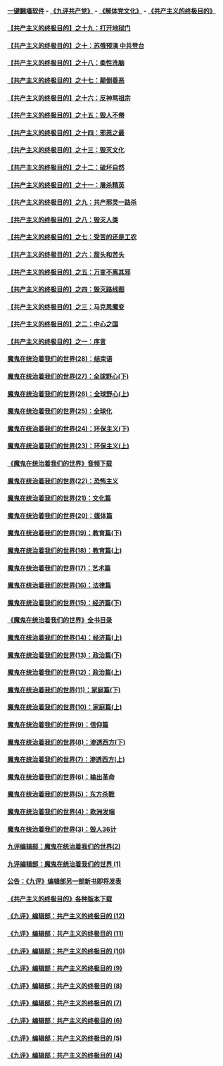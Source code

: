 #### [一键翻墙软件](https://github.com/gfw-breaker/nogfw/blob/master/README.md?t=04301537) -  [《九评共产党》](https://github.com/gfw-breaker/9ping.md?t=04301537) - [《解体党文化》](https://github.com/gfw-breaker/jtdwh.md?t=04301537) - [《共产主义的终极目的》](https://github.com/gfw-breaker/gczydzjmd.md?t=04301537)

#### [【共产主义的终极目的】之十九：打开地狱门](../pages/nsc422/n11206376.md?t=04301537) 

#### [【共产主义的终极目的】之十：苏俄预演 中共登台](../pages/nsc422/n11118424.md?t=04301537) 

#### [【共产主义的终极目的】之十八：柔性洗脑](../pages/nsc422/n11199994.md?t=04301537) 

#### [【共产主义的终极目的】之十七：颠倒善恶](../pages/nsc422/n11179782.md?t=04301537) 

#### [【共产主义的终极目的】之十六：反神骂祖宗](../pages/nsc422/n11166798.md?t=04301537) 

#### [【共产主义的终极目的】之十五：毁人不倦](../pages/nsc422/n11166792.md?t=04301537) 

#### [【共产主义的终极目的】之十四：邪恶之最](../pages/nsc422/n11150249.md?t=04301537) 

#### [【共产主义的终极目的】之十三：毁灭文化](../pages/nsc422/n11135227.md?t=04301537) 

#### [【共产主义的终极目的】之十二：破坏自然](../pages/nsc422/n11135214.md?t=04301537) 

#### [【共产主义的终极目的】之十一：屠杀精英](../pages/nsc422/n11118442.md?t=04301537) 

#### [【共产主义的终极目的】之九：共产邪灵一路杀](../pages/nsc422/n11114139.md?t=04301537) 

#### [【共产主义的终极目的】之八：毁灭人类](../pages/nsc422/n11108503.md?t=04301537) 

#### [【共产主义的终极目的】之七：受苦的还是工农](../pages/nsc422/n11101809.md?t=04301537) 

#### [【共产主义的终极目的】之六：甜头和苦头](../pages/nsc422/n11096971.md?t=04301537) 

#### [【共产主义的终极目的】之五：万变不离其邪](../pages/nsc422/n11091285.md?t=04301537) 

#### [【共产主义的终极目的】之四：毁灭路线图](../pages/nsc422/n11086284.md?t=04301537) 

#### [【共产主义的终极目的】之三：马克思魔变](../pages/nsc422/n11061941.md?t=04301537) 

#### [【共产主义的终极目的】之二：中心之国](../pages/nsc422/n11047728.md?t=04301537) 

#### [【共产主义的终极目的】之一：序言](../pages/nsc422/n11086077.md?t=04301537) 

#### [魔鬼在统治着我们的世界(28)：结束语](../pages/nsc422/n10936246.md?t=04301537) 

#### [魔鬼在统治着我们的世界(27)：全球野心(下)](../pages/nsc422/n10928319.md?t=04301537) 

#### [魔鬼在统治着我们的世界(26)：全球野心(上)](../pages/nsc422/n10900318.md?t=04301537) 

#### [魔鬼在统治着我们的世界(25)：全球化](../pages/nsc422/n10788205.md?t=04301537) 

#### [魔鬼在统治着我们的世界(24)：环保主义(下)](../pages/nsc422/n10695307.md?t=04301537) 

#### [魔鬼在统治着我们的世界(23)：环保主义(上)](../pages/nsc422/n10688613.md?t=04301537) 

#### [《魔鬼在统治着我们的世界》音频下载](../pages/nsc422/n10635553.md?t=04301537) 

#### [魔鬼在统治着我们的世界(22)：恐怖主义](../pages/nsc422/n10614727.md?t=04301537) 

#### [魔鬼在统治着我们的世界(21)：文化篇](../pages/nsc422/n10597706.md?t=04301537) 

#### [魔鬼在统治着我们的世界(20)：媒体篇](../pages/nsc422/n10586579.md?t=04301537) 

#### [魔鬼在统治着我们的世界(19)：教育篇(下)](../pages/nsc422/n10564808.md?t=04301537) 

#### [魔鬼在统治着我们的世界(18)：教育篇(上)](../pages/nsc422/n10526970.md?t=04301537) 

#### [魔鬼在统治着我们的世界(17)：艺术篇](../pages/nsc422/n10499093.md?t=04301537) 

#### [魔鬼在统治着我们的世界(16)：法律篇](../pages/nsc422/n10485969.md?t=04301537) 

#### [魔鬼在统治着我们的世界(15)：经济篇(下)](../pages/nsc422/n10469975.md?t=04301537) 

#### [《魔鬼在统治着我们的世界》全书目录](../pages/nsc422/n10464261.md?t=04301537) 

#### [魔鬼在统治着我们的世界(14)：经济篇(上)](../pages/nsc422/n10457370.md?t=04301537) 

#### [魔鬼在统治着我们的世界(13)：政治篇(下)](../pages/nsc422/n10448270.md?t=04301537) 

#### [魔鬼在统治着我们的世界(12)：政治篇(上)](../pages/nsc422/n10444576.md?t=04301537) 

#### [魔鬼在统治着我们的世界(11)：家庭篇(下)](../pages/nsc422/n10440961.md?t=04301537) 

#### [魔鬼在统治着我们的世界(10)：家庭篇(上)](../pages/nsc422/n10435448.md?t=04301537) 

#### [魔鬼在统治着我们的世界(9)：信仰篇](../pages/nsc422/n10432159.md?t=04301537) 

#### [魔鬼在统治着我们的世界(8)：渗透西方(下)](../pages/nsc422/n10429603.md?t=04301537) 

#### [魔鬼在统治着我们的世界(7)：渗透西方(上)](../pages/nsc422/n10426013.md?t=04301537) 

#### [魔鬼在统治着我们的世界(6)：输出革命](../pages/nsc422/n10421536.md?t=04301537) 

#### [魔鬼在统治着我们的世界(5)：东方杀戮](../pages/nsc422/n10417707.md?t=04301537) 

#### [魔鬼在统治着我们的世界(4)：欧洲发端](../pages/nsc422/n10414890.md?t=04301537) 

#### [魔鬼在统治着我们的世界(3)：毁人36计](../pages/nsc422/n10411583.md?t=04301537) 

#### [九评编辑部：魔鬼在统治着我们的世界(2)](../pages/nsc422/n10410036.md?t=04301537) 

#### [九评编辑部：魔鬼在统治着我们的世界 (1)](../pages/nsc422/n10406825.md?t=04301537) 

#### [公告：《九评》编辑部另一部新书即将发表](../pages/nsc422/n10405104.md?t=04301537) 

#### [《共产主义的终极目的》各种版本下载](../pages/nsc422/n10022138.md?t=04301537) 

#### [《九评》编辑部：共产主义的终极目的 (12)](../pages/nsc422/n9933272.md?t=04301537) 

#### [《九评》编辑部：共产主义的终极目的 (11)](../pages/nsc422/n9924973.md?t=04301537) 

#### [《九评》编辑部：共产主义的终极目的 (10)](../pages/nsc422/n9920883.md?t=04301537) 

#### [《九评》编辑部：共产主义的终极目的 (9)](../pages/nsc422/n9916363.md?t=04301537) 

#### [《九评》编辑部：共产主义的终极目的 (8)](../pages/nsc422/n9912488.md?t=04301537) 

#### [《九评》编辑部：共产主义的终极目的 (7)](../pages/nsc422/n9901176.md?t=04301537) 

#### [《九评》编辑部：共产主义的终极目的 (6)](../pages/nsc422/n9899359.md?t=04301537) 

#### [《九评》编辑部：共产主义的终极目的 (5)](../pages/nsc422/n9893174.md?t=04301537) 

#### [《九评》编辑部：共产主义的终极目的 (4)](../pages/nsc422/n9891246.md?t=04301537) 

